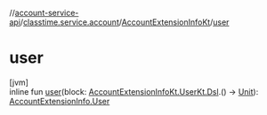 //[account-service-api](../../../index.md)/[classtime.service.account](../index.md)/[AccountExtensionInfoKt](index.md)/[user](user.md)

# user

[jvm]\
inline fun [user](user.md)(block: [AccountExtensionInfoKt.UserKt.Dsl](-user-kt/-dsl/index.md).() -&gt; [Unit](https://kotlinlang.org/api/latest/jvm/stdlib/kotlin/-unit/index.html)): [AccountExtensionInfo.User](../-account-extension-info/-user/index.md)
